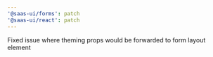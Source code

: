 ```yaml
---
'@saas-ui/forms': patch
'@saas-ui/react': patch
---
```


Fixed issue where theming props would be forwarded to form layout element
